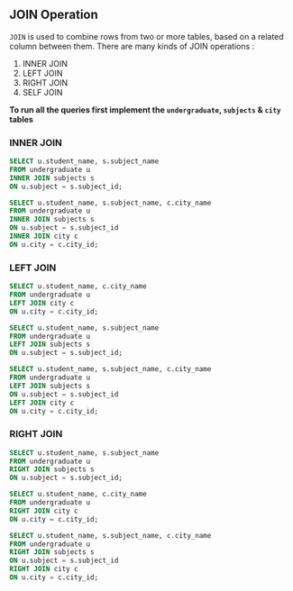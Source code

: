 ## JOIN Operation
`JOIN` is used to combine rows from two or more tables, based on a related column between them. There are many kinds of JOIN operations :   
1. INNER JOIN
2. LEFT JOIN
3. RIGHT JOIN
4. SELF JOIN  

**To run all the queries first implement the `undergraduate`, `subjects` & `city` tables**  

### INNER JOIN

```SQL
SELECT u.student_name, s.subject_name
FROM undergraduate u 
INNER JOIN subjects s
ON u.subject = s.subject_id;
```

```SQL
SELECT u.student_name, s.subject_name, c.city_name
FROM undergraduate u 
INNER JOIN subjects s
ON u.subject = s.subject_id
INNER JOIN city c
ON u.city = c.city_id;
```

### LEFT JOIN

```SQL
SELECT u.student_name, c.city_name
FROM undergraduate u
LEFT JOIN city c
ON u.city = c.city_id;
```

```SQL
SELECT u.student_name, s.subject_name
FROM undergraduate u
LEFT JOIN subjects s
ON u.subject = s.subject_id;
```

```SQL
SELECT u.student_name, s.subject_name, c.city_name
FROM undergraduate u
LEFT JOIN subjects s
ON u.subject = s.subject_id
LEFT JOIN city c
ON u.city = c.city_id;
```

### RIGHT JOIN

```SQL
SELECT u.student_name, s.subject_name
FROM undergraduate u
RIGHT JOIN subjects s
ON u.subject = s.subject_id;
```

```SQL
SELECT u.student_name, c.city_name
FROM undergraduate u
RIGHT JOIN city c
ON u.city = c.city_id;
```

```SQL
SELECT u.student_name, s.subject_name, c.city_name
FROM undergraduate u
RIGHT JOIN subjects s
ON u.subject = s.subject_id
RIGHT JOIN city c
ON u.city = c.city_id;
```